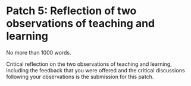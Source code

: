 # Patch 5: Reflection of two observations of teaching and learning

No more than 1000 words.

Critical reflection on the two observations of teaching and learning, including
the feedback that you were offered and the critical discussions following your
observations is the submission for this patch.
